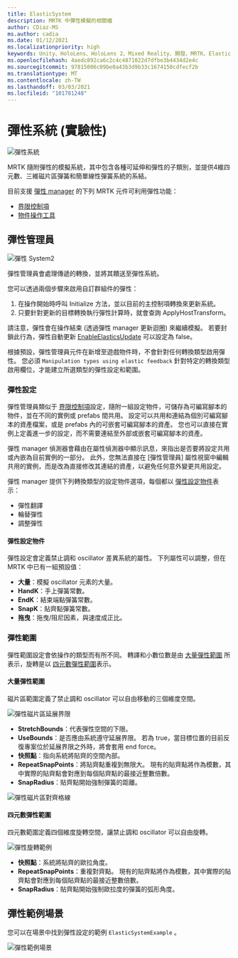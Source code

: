 ```yaml
---
title: ElasticSystem
description: MRTK 中彈性模擬的相關檔
author: CDiaz-MS
ms.author: cadia
ms.date: 01/12/2021
ms.localizationpriority: high
keywords: Unity、HoloLens、HoloLens 2、Mixed Reality、開發、MRTK、ElasticsSystem、
ms.openlocfilehash: 4aedc892ca6c2c4c4871022d7dfbe3b4434d2e4c
ms.sourcegitcommit: 97815006c09be0a43b3d9b33c1674150cdfecf2b
ms.translationtype: MT
ms.contentlocale: zh-TW
ms.lasthandoff: 03/03/2021
ms.locfileid: "101781248"
---
```

# <a name="elastic-system-experimental"></a>彈性系統 (實驗性) 

![彈性系統](../images/elastics/Elastics_Main1.gif)

MRTK 隨附彈性的模擬系統，其中包含各種可延伸和彈性的子類別，並提供4維四元數、三維磁片區彈簧和簡單線性彈簧系統的系結。

目前支援 [彈性 manager](xref:Microsoft.MixedReality.Toolkit.Experimental.Physics.ElasticsManager) 的下列 MRTK 元件可利用彈性功能：

- [界限控制項](../ux-building-blocks/BoundsControl.md)
- [物件操作工具](../ux-building-blocks/ObjectManipulator.md)

## <a name="elastics-manager"></a>彈性管理員

![彈性 System2](../images/elastics/Elastics_Main.gif)

彈性管理員會處理傳遞的轉換，並將其饋送至彈性系統。

您可以透過兩個步驟來啟用自訂群組件的彈性：

1. 在操作開始時呼叫 Initialize 方法，並以目前的主控制項轉換來更新系統。
1. 只要針對更新的目標轉換執行彈性計算時，就會查詢 ApplyHostTransform。

請注意，彈性會在操作結束 (透過彈性 manager 更新迴圈) 來繼續模擬。 若要封鎖此行為，彈性自動更新 [EnableElasticsUpdate](xref:Microsoft.MixedReality.Toolkit.Experimental.Physics.ElasticsManager.EnableElasticsUpdate) 可以設定為 false。

根據預設，彈性管理員元件在新增至遊戲物件時，不會針對任何轉換類型啟用彈性。
您必須 `Manipulation types using elastic feedback` 針對特定的轉換類型啟用欄位，才能建立所選類型的彈性設定和範圍。

### <a name="elastics-configurations"></a>彈性設定

彈性管理員類似于 [界限控制項](../ux-building-blocks/BoundsControl.md#configuration-objects)設定，隨附一組設定物件，可儲存為可編寫腳本的物件，並在不同的實例或 prefabs 間共用。 設定可以共用和連結為個別可編寫腳本的資產檔案，或是 prefabs 內的可嵌套可編寫腳本的資產。 您也可以直接在實例上定義進一步的設定，而不需要連結至外部或嵌套可編寫腳本的資產。

彈性 manager 偵測器會藉由在屬性偵測器中顯示訊息，來指出是否要將設定共用或內嵌為目前實例的一部分。 此外，您無法直接在 [彈性管理員] 屬性視窗中編輯共用的實例，而是改為直接修改其連結的資產，以避免任何意外變更共用設定。

彈性 manager 提供下列轉換類型的設定物件選項，每個都以 [彈性設定物件](#elastic-configuration-object)表示：

- 彈性翻譯
- 輪替彈性
- 調整彈性

#### <a name="elastic-configuration-object"></a>彈性設定物件

彈性設定會定義禁止調和 oscillator 差異系統的屬性。
下列屬性可以調整，但在 MRTK 中已有一組預設值：

- **大量**：模擬 oscillator 元素的大量。
- **HandK**：手上彈簧常數。
- **EndK**：結束端點彈簧常數。
- **SnapK**：貼齊點彈簧常數。
- **拖曳**：拖曳/阻尼因素，與速度成正比。

### <a name="elastics-extents"></a>彈性範圍

彈性範圍設定會依操作的類型而有所不同。 轉譯和小數位數是由 [大量彈性範圍](#volume-elastic-extent) 所表示，旋轉是以 [四元數彈性範圍](#quaternion-elastic-extent)表示。

#### <a name="volume-elastic-extent"></a>大量彈性範圍

磁片區範圍定義了禁止調和 oscillator 可以自由移動的三個維度空間。

![彈性磁片區延展界限](../images/elastics/Elastics_Volume_Bounds.gif)

- **StretchBounds**：代表彈性空間的下限。
- **UseBounds**：是否應由系統遵守延展界限。 若為 true，當目標位置的目前反復專案位於延展界限之外時，將會套用 end force。
- **快照點**：指向系統將貼齊的空間內部。
- **RepeatSnapPoints**：將貼齊點重複到無限大。 現有的貼齊點將作為模數，其中實際的貼齊點會對應到每個貼齊點的最接近整數倍數。
- **SnapRadius**：貼齊點開始強制彈簧的距離。

![彈性磁片區對齊格線](../images/elastics/Elastics_Volume_Snap.gif)

#### <a name="quaternion-elastic-extent"></a>四元數彈性範圍

四元數範圍定義四個維度旋轉空間，讓禁止調和 oscillator 可以自由旋轉。

![彈性旋轉範例](../images/elastics/Elastics_Rotation.gif)

- **快照點**：系統將貼齊的歐拉角度。
- **RepeatSnapPoints**：重複對齊點。 現有的貼齊點將作為模數，其中實際的貼齊點會對應到每個貼齊點的最接近整數倍數。
- **SnapRadius**：貼齊點開始強制歐拉度的彈簧的弧形角度。

## <a name="elastics-example-scene"></a>彈性範例場景

您可以在場景中找到彈性設定的範例 `ElasticSystemExample` 。

![彈性範例場景](../images/elastics/Elastics_Example_Scene.png)
